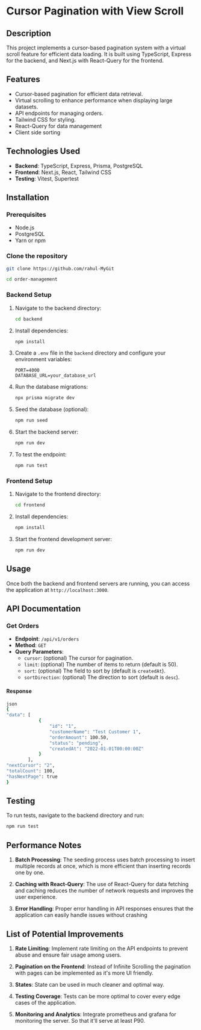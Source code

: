# Cursor Pagination with View Scroll

## Description

This project implements a cursor-based pagination system with a virtual scroll feature for efficient data loading. It is built using TypeScript, Express for the backend, and Next.js with React-Query for the frontend.

## Features

- Cursor-based pagination for efficient data retrieval.
- Virtual scrolling to enhance performance when displaying large datasets.
- API endpoints for managing orders.
- Tailwind CSS for styling.
- React-Query for data management
- Client side sorting

## Technologies Used

- **Backend**: TypeScript, Express, Prisma, PostgreSQL
- **Frontend**: Next.js, React, Tailwind CSS
- **Testing**: Vitest, Supertest

## Installation


### Prerequisites

- Node.js
- PostgreSQL
- Yarn or npm

### Clone the repository

```bash
git clone https://github.com/rahul-MyGit

cd order-management
```


### Backend Setup

1. Navigate to the backend directory:

   ```bash
   cd backend
   ```

2. Install dependencies:

   ```bash
   npm install
   ```

3. Create a `.env` file in the `backend` directory and configure your environment variables:

   ```
   PORT=4000
   DATABASE_URL=your_database_url
   ```

4. Run the database migrations:

   ```bash
   npx prisma migrate dev
   ```

5. Seed the database (optional):

   ```bash
   npm run seed
   ```

6. Start the backend server:

   ```bash
   npm run dev
   ```

7. To test the endpoint:

   ```bash
   npm run test
   ```

### Frontend Setup

1. Navigate to the frontend directory:

   ```bash
   cd frontend
   ```

2. Install dependencies:

   ```bash
   npm install
   ```

3. Start the frontend development server:

   ```bash
   npm run dev
   ```

## Usage

Once both the backend and frontend servers are running, you can access the application at `http://localhost:3000`.

## API Documentation

### Get Orders

- **Endpoint**: `/api/v1/orders`
- **Method**: `GET`
- **Query Parameters**:
  - `cursor`: (optional) The cursor for pagination.
  - `limit`: (optional) The number of items to return (default is 50).
  - `sort`: (optional) The field to sort by (default is `createdAt`).
  - `sortDirection`: (optional) The direction to sort (default is `desc`).

#### Response

```bash
json
{
"data": [
            {
                "id": "1",
                "customerName": "Test Customer 1",
                "orderAmount": 100.50,
                "status": "pending",
                "createdAt": "2022-01-01T00:00:00Z"
            }
        ],
"nextCursor": "2",
"totalCount": 100,
"hasNextPage": true
}
```


## Testing

To run tests, navigate to the backend directory and run:
```bash
npm run test
```


## Performance Notes

1. **Batch Processing**: The seeding process uses batch processing to insert multiple records at once, which is more efficient than inserting records one by one.

2. **Caching with React-Query**: The use of React-Query for data fetching and caching reduces the number of network requests and improves the user experience.

3. **Error Handling**: Proper error handling in API responses ensures that the application can easily handle issues without crashing

## List of Potential Improvements

1. **Rate Limiting**: Implement rate limiting on the API endpoints to prevent abuse and ensure fair usage among users.

2. **Pagination on the Frontend**: Instead of Infinite Scrolling the pagination with pages can be implemented as it's more UI friendly.

3. **States**: State can be used in much cleaner and optimal way.

4. **Testing Coverage**: Tests can be more optimal to cover every edge cases of the application.

5. **Monitoring and Analytics**: Integrate prometheus and grafana for monitoring the server. So that it'll serve at least P90.

